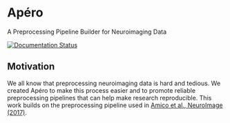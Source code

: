 # Apéro

A Preprocessing Pipeline Builder for Neuroimaging Data

[![Documentation Status](https://readthedocs.org/projects/apero/badge/?version=latest)](https://apero.readthedocs.io/en/latest/?badge=latest)


## Motivation 

We all know that preprocessing neuroimaging data is hard and tedious. We created
Apéro to make this process easier and to promote reliable preprocessing pipelines
that can help make research reproducible. This work builds on the preprocessing
pipeline used in [Amico et al., NeuroImage (2017)](https://doi.org/10.1016/j.neuroimage.2017.01.020).


